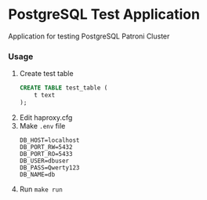 # PostgreSQL Test Application

Application for testing PostgreSQL Patroni Cluster

### Usage

1. Create test table
    ```sql
    CREATE TABLE test_table (
        t text
    );
    ```
1. Edit haproxy.cfg
1. Make `.env` file
    ```
    DB_HOST=localhost
    DB_PORT_RW=5432
    DB_PORT_RO=5433
    DB_USER=dbuser
    DB_PASS=Qwerty123
    DB_NAME=db
    ```
1. Run `make run`
